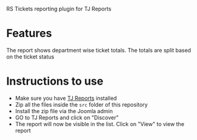 RS Tickets reporting plugin for TJ Reports

# Features
The report shows department wise ticket totals. The totals are split based on the ticket status

# Instructions to use
- Make sure you have [TJ Reports](https://github.com/techjoomla/com_tjreports/releases) installed
- Zip all the files inside the `src` folder of this repository
- Install the zip file via the Joomla admin
- GO to TJ Reports and click on "Discover"
- The report will now be visible in the list. Click on "View" to view the report
